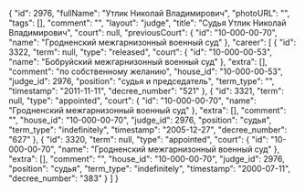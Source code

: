 {
    "id": 2976,
    "fullName": "Утлик Николай Владимирович",
    "photoURL": "",
    "tags": [],
    "comment": "",
    "layout": "judge",
    "title": "Судья Утлик Николай Владимирович",
    "court": null,
    "previousCourt": {
        "id": "10-000-00-70",
        "name": "Гродненский межгарнизонный военный суд"
    },
    "career": [
        {
            "id": 3322,
            "term": null,
            "type": "released",
            "court": {
                "id": "10-000-00-53",
                "name": "Бобруйский межгарнизонный военный суд"
            },
            "extra": [],
            "comment": "по собственному желанию",
            "house_id": "10-000-00-53",
            "judge_id": 2976,
            "position": "судья и председатель",
            "term_type": "",
            "timestamp": "2011-11-11",
            "decree_number": "521"
        },
        {
            "id": 3321,
            "term": null,
            "type": "appointed",
            "court": {
                "id": "10-000-00-70",
                "name": "Гродненский межгарнизонный военный суд"
            },
            "extra": [],
            "comment": "",
            "house_id": "10-000-00-70",
            "judge_id": 2976,
            "position": "судья",
            "term_type": "indefinitely",
            "timestamp": "2005-12-27",
            "decree_number": "627"
        },
        {
            "id": 3320,
            "term": null,
            "type": "appointed",
            "court": {
                "id": "10-000-00-70",
                "name": "Гродненский межгарнизонный военный суд"
            },
            "extra": [],
            "comment": "",
            "house_id": "10-000-00-70",
            "judge_id": 2976,
            "position": "судья",
            "term_type": "indefinitely",
            "timestamp": "2000-07-11",
            "decree_number": "383"
        }
    ]
}